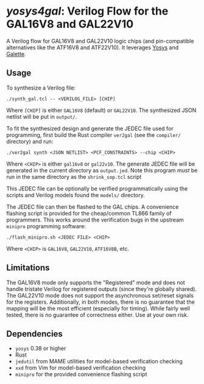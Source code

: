 _yosys4gal_: Verilog Flow for the GAL16V8 and GAL22V10
======================================================

A Verilog flow for GAL16V8 and GAL22V10 logic chips
(and pin-compatible alternatives like the ATF16V8 and ATF22V10).
It leverages [Yosys](https://www.github.com/YosysHQ/yosys)
and [Galette](https://www.github.com/simon-frankau/galette).

Usage
-----
To synthesize a Verilog file:
```
./synth_gal.tcl -- <VERILOG_FILE> [CHIP]
```
Where `[CHIP]` is either `GAL16V8` (default) or `GAL22V10`. The synthesized
JSON netlist will be put in `output/`.

To fit the synthesized design and generate the JEDEC file used for programming,
first build the Rust compiler `ver2gal` (see the `compiler/` directory) and run:
```
./ver2gal synth <JSON NETLIST> <PCF_CONSTRAINTS> --chip <CHIP>
```
Where `<CHIP>` is either `gal16v8` or `gal22v10`. The generate JEDEC file will
be generated in the current directory as `output.jed`. Note this program _must_
be run in the same directory as the `shrink_sop.tcl` script

This JEDEC file can be optionally be verified programmatically using the
scripts and Verilog models found the `models/` directory. 

The JEDEC file can then be flashed to the GAL chips. A convenience flashing
script is provided for the cheap/common TL866 family of programmers. This works
around the verification bugs in the upstream `minipro` programming software:
```
./flash_minipro.sh <JEDEC FILE> <CHIP>
```
Where `<CHIP>` is `GAL16V8`, `GAL22V10`, `ATF16V8B`, etc.

Limitations
-----------
The GAL16V8 mode only supports the "Registered" mode and does not handle
tristate Verilog for registered outputs (since they're globally shared). The
GAL22V10 mode does not support the asynchronous set/reset signals for the
registers. Additionally, in both modes, there is no guarantee that the mapping
will be the most efficient (especially for timing). While fairly well tested,
there is no guarantee of correctness either. Use at your own risk.

Dependencies
------------
- `yosys` 0.38 or higher
- Rust
- `jedutil` from MAME utilities for model-based verification checking
- `xxd` from Vim for model-based verification checking
- `minipro` for the provided convenience flashing script
